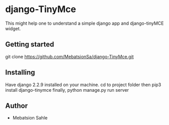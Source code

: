 # django-TinyMce

This might help one to understand a simple django app and django-tinyMCE widget.

## Getting started

git clone https://github.com/MebatsionSa/django-TinyMce.git

## Installing
Have django 2.2.9 installed on your machine. 
cd to project folder 
then pip3 install django-tinymce
finally, python manage.py run server

## Author

* Mebatsion Sahle
